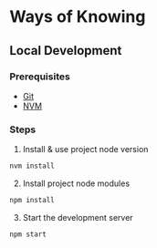 # Ways of Knowing

## Local Development 

### Prerequisites 
- [Git](https://git-scm.com/book/en/v2/Getting-Started-Installing-Git)
- [NVM](https://github.com/nvm-sh/nvm?tab=readme-ov-file#installing-and-updating)

### Steps

1. Install & use project node version
  ```sh
  nvm install
  ```
2. Install project node modules
  ```sh
  npm install
  ```
3. Start the development server
  ```sh
  npm start
  ```
